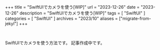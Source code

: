 +++
title = "SwiftUIでカメラを使う[WIP]"
url = "2023-12-26"
date = "2023-12-26"
description = "SwiftUIでカメラを使う[WIP]"
tags = [
  "SwiftUI"
]
categories = [
  "SwiftUI"
]
archives = "2023/10"
aliases = ["migrate-from-jekyl"]
+++

<br>

SwiftUIでカメラを使う方法です。
記事作成中です。